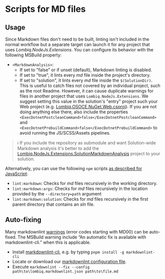 ﻿# Scripts for MD files

## Usage

Since Markdown files don't need to be built, linting isn't included in the normal workflow but a separate target can launch it for any project that uses _Lombiq.NodeJs.Extensions_. You can configure its behavior with the following MSBuild property:

- `<MarkdownAnalysis>`:
  - If set to "false" or if unset (default), Markdown linting is disabled.
  - If set to "true", it lints every _md_ file inside the project's directory.
  - If set to "solution", it lints every _md_ file inside the `$(SolutionDir)`. This is useful to catch files not covered by an individual project, such as the root Readme. However, it can cause duplicate warnings for files in another project that uses `Lombiq.NodeJs.Extensions`. We suggest setting this value in the solution's "entry" project such your Web project (e.g. [Lombiq.OSOCE.NuGet.Web.csproj](https://github.com/Lombiq/Open-Source-Orchard-Core-Extensions/blob/dev/NuGetTest/src/Lombiq.OSOCE.NuGet.Web/Lombiq.OSOCE.NuGet.Web.csproj)). If you are not doing anything else there, also include the properties `<ExecDotnetPostcleanCommand>false</ExecDotnetPostcleanCommand>` and `<ExecDotnetPrebuildCommand>false</ExecDotnetPrebuildCommand>` to avoid running the JS/SCSS/Assets pipelines.

> ℹ If you include the repository as submodule and want Solution-wide Markdown analysis it's better to add the [Lombiq.NodeJs.Extensions.SolutionMarkdownAnalysis](../../Lombiq.NodeJs.Extensions.SolutionMarkdownAnalysis/Readme.md) project to your solution.

Alternatively, you can use the following `npm` scripts [as described for JavaScript](JavaScript.md#how-to-get-started):

- `lint:markdown`: Checks for _md_ files recursively in the working directory.
- `lint:markdown:args`: Checks for _md_ files recursively in the location provided by the `--directory=path` argument
- `lint:markdown:solution`: Checks for _md_ files recursively in the first parent directory that contains an _sln_ file.

## Auto-fixing

Many markdownlint [warnings](https://github.com/DavidAnson/markdownlint/blob/main/doc/Rules.md) (error codes starting with MD00) can be auto-fixed. The MSBuild warning include “An automatic fix is available with markdownlint-cli.” when this is applicable.

- Install [markdownlint-cli](https://github.com/igorshubovych/markdownlint-cli), e.g. by typing `pnpm install -g markdownlint-cli`
- Locate or download our [markdownlint configuration file](../config/lombiq.markdownlint.json).
- Execute `markdownlint --fix --config path\to\lombiq.markdownlint.json path\to\file.md`
